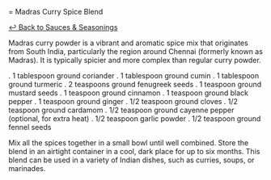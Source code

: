 = Madras Curry Spice Blend

[&larrhk; Back to Sauces &amp; Seasonings](./README.md)

Madras curry powder is a vibrant and aromatic spice mix that originates from South India, particularly the region around Chennai (formerly known as Madras). It is typically spicier and more complex than regular curry powder.

. 1 tablespoon ground coriander
. 1 tablespoon ground cumin
. 1 tablespoon ground turmeric
. 2 teaspoons ground fenugreek seeds
. 1 teaspoon ground mustard seeds
. 1 teaspoon ground cinnamon
. 1 teaspoon ground black pepper
. 1 teaspoon ground ginger
. 1/2 teaspoon ground cloves
. 1/2 teaspoon ground cardamom
. 1/2 teaspoon ground cayenne pepper (optional, for extra heat)
. 1/2 teaspoon garlic powder
. 1/2 teaspoon ground fennel seeds

Mix all the spices together in a small bowl until well combined. Store the blend in an airtight container in a cool, dark place for up to six months. This blend can be used in a variety of Indian dishes, such as curries, soups, or marinades.